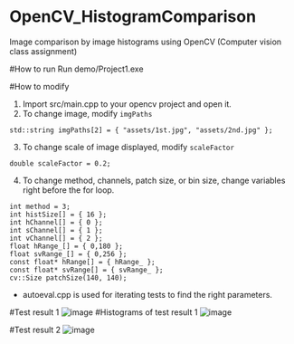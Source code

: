 # OpenCV_HistogramComparison
Image comparison by image histograms using OpenCV (Computer vision class assignment)


#How to run
Run demo/Project1.exe

#How to modify
1. Import src/main.cpp to your opencv project and open it.
2. To change image, modify `imgPaths`
```
std::string imgPaths[2] = { "assets/1st.jpg", "assets/2nd.jpg" };
```
3. To change scale of image displayed, modify `scaleFactor`
```
double scaleFactor = 0.2;
```
4. To change method, channels, patch size, or bin size, change variables right before the for loop.
```
int method = 3;
int histSize[] = { 16 };
int hChannel[] = { 0 };
int sChannel[] = { 1 };
int vChannel[] = { 2 };
float hRange_[] = { 0,180 };
float svRange_[] = { 0,256 };
const float* hRange[] = { hRange_ };
const float* svRange[] = { svRange_ };
cv::Size patchSize(140, 140);
```

* autoeval.cpp is used for iterating tests to find the right parameters.

#Test result 1
![image](https://user-images.githubusercontent.com/11360981/160683749-ed3350be-e06e-48db-986b-b0e13b652425.png)
#Histograms of test result 1
![image](https://user-images.githubusercontent.com/11360981/160683815-a3bdb9bc-e501-453c-83ba-5cae3448e13b.png)

#Test result 2
![image](https://user-images.githubusercontent.com/11360981/160684092-857deb52-d76d-40d0-b0fa-a9f363653fef.png)


